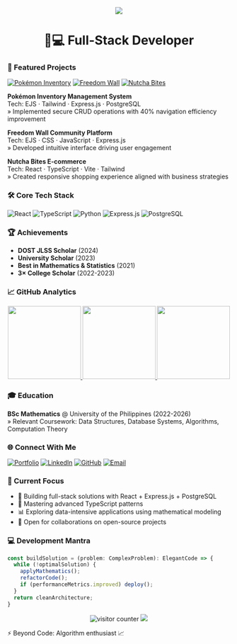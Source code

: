 <p align="center">
  <img src="https://capsule-render.vercel.app/api?type=waving&color=gradient&height=100&section=header&text=John%20Lester%20Escarlan&fontSize=32&fontColor=ffffff&animation=fadeIn"/>
</p>

<h1 align="center">👨💻 Full-Stack Developer</h1>

### 📌 Featured Projects
[![Pokémon Inventory](https://img.shields.io/badge/🔗_Live_Demo-000000?style=for-the-badge&logo=react&logoColor=white)](https://inventory-application-xlyr.onrender.com/)
[![Freedom Wall](https://img.shields.io/badge/🔗_Live_Demo-000000?style=for-the-badge&logo=javascript&logoColor=white)](https://web-production-2b2eb.up.railway.app/)
[![Nutcha Bites](https://img.shields.io/badge/🔗_Live_Demo-000000?style=for-the-badge&logo=typescript&logoColor=white)](https://nutcha-bites.vercel.app/)

**Pokémon Inventory Management System**  
Tech: EJS · Tailwind · Express.js · PostgreSQL  
» Implemented secure CRUD operations with 40% navigation efficiency improvement

**Freedom Wall Community Platform**  
Tech: EJS · CSS · JavaScript · Express.js  
» Developed intuitive interface driving user engagement

**Nutcha Bites E-commerce**  
Tech: React · TypeScript · Vite · Tailwind  
» Created responsive shopping experience aligned with business strategies

### 🛠 Core Tech Stack
![React](https://img.shields.io/badge/-React-61DAFB?style=flat-square&logo=react&logoColor=black)
![TypeScript](https://img.shields.io/badge/-TypeScript-3178C6?style=flat-square&logo=typescript&logoColor=white)
![Python](https://img.shields.io/badge/-Python-3776AB?style=flat-square&logo=python&logoColor=white)
![Express.js](https://img.shields.io/badge/-Express.js-000000?style=flat-square&logo=express&logoColor=white)
![PostgreSQL](https://img.shields.io/badge/-PostgreSQL-4169E1?style=flat-square&logo=postgresql&logoColor=white)

### 🏆 Achievements
- **DOST JLSS Scholar** (2024)
- **University Scholar** (2023)
- **Best in Mathematics & Statistics** (2021)
- **3× College Scholar** (2022-2023)

### 📈 GitHub Analytics
<div align="center">
  <a href="https://github.com/jlescarlan11">
    <img height="165em" src="https://github-readme-stats.vercel.app/api?username=jlescarlan11&show_icons=true&theme=vision-friendly-dark&include_all_commits=true&count_private=true&random=12345"/>
    <img height="165em" src="https://github-readme-stats.vercel.app/api/top-langs/?username=jlescarlan11&layout=compact&theme=vision-friendly-dark&random=12345"/>
    <img height="165em" src="https://nirzak-streak-stats.vercel.app/?user=jlescarlan11&theme=dark&hide_border=false&random=12345"/>
  </a>
</div>

### 🎓 Education
**BSc Mathematics** @ University of the Philippines (2022-2026)  
» Relevant Coursework: Data Structures, Database Systems, Algorithms, Computation Theory

### 🌐 Connect With Me
[![Portfolio](https://img.shields.io/badge/🌐_Portfolio-FF4088?style=for-the-badge&logo=vercel&logoColor=white)](https://john-lester-escarlan-portfolio.vercel.app/)
[![LinkedIn](https://img.shields.io/badge/LinkedIn-0077B5?style=for-the-badge&logo=linkedin&logoColor=white)](https://www.linkedin.com/in/john-lester-escarlan/)
[![GitHub](https://img.shields.io/badge/GitHub-181717?style=for-the-badge&logo=github&logoColor=white)](https://github.com/jlescarlan11)
[![Email](https://img.shields.io/badge/Email-D14836?style=for-the-badge&logo=gmail&logoColor=white)](mailto:jnescarlan@up.edu.ph)

### 🚀 Current Focus
- 🔭 Building full-stack solutions with React + Express.js + PostgreSQL
- 🌱 Mastering advanced TypeScript patterns
- 📊 Exploring data-intensive applications using mathematical modeling
- 🤝 Open for collaborations on open-source projects

### 💻 Development Mantra
```typescript
const buildSolution = (problem: ComplexProblem): ElegantCode => {
  while (!optimalSolution) {
    applyMathematics();
    refactorCode();
    if (performanceMetrics.improved) deploy();
  }
  return cleanArchitecture;
}
```
<p align="center"> <img src="https://komarev.com/ghpvc/?username=jlescarlan11&label=Profile%20Views&color=0e75b6&style=flat" alt="visitor counter"/> <img src="https://capsule-render.vercel.app/api?type=waving&color=gradient&height=100&section=footer"/> </p>
⚡ Beyond Code: Algorithm enthusiast 📈

